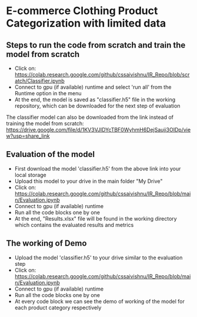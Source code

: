 # E-commerce Clothing Product Categorization with limited data

## Steps to run the code from scratch and train the model from scratch
- Click on: https://colab.research.google.com/github/cssaivishnu/IR_Repo/blob/scratch/Classifier.ipynb
- Connect to gpu (if available) runtime and select 'run all' from the Runtime option in the menu
- At the end, the model is saved as "classifier.h5" file in the working repository, which can be downloaded for the next step of evaluation

The classifier model can also be downloaded from the link instead of training the model from scratch: https://drive.google.com/file/d/1KV3VJIDYcTBF0WyhmH6DejSauji3OIDp/view?usp=share_link

## Evaluation of the model
- First download the model 'classifier.h5' from the above link into your local storage
- Upload this model to your drive in the main folder "My Drive"
- Click on: https://colab.research.google.com/github/cssaivishnu/IR_Repo/blob/main/Evaluation.ipynb
- Connect to gpu (if available) runtime
- Run all the code blocks one by one
- At the end, "Results.xlsx" file will be found in the working directory which contains the evaluated results and metrics

## The working of Demo
- Upload the model 'classifier.h5' to your drive similar to the evaluation step
- Click on: https://colab.research.google.com/github/cssaivishnu/IR_Repo/blob/main/Evaluation.ipynb
- Connect to gpu (if available) runtime
- Run all the code blocks one by one
- At every code block we can see the demo of working of the model for each product category respectively

